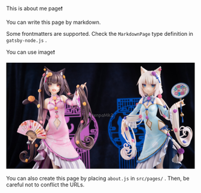 This is about me page❗

You can write this page by markdown.

Some frontmatters are supported.
Check the `MarkdownPage` type definition in `gatsby-node.js` .

You can use image❗

![sample-landscape](../posts/images/sample-landscape.jpg)

You can also create this page by placing `about.js` in `src/pages/` .
Then, be careful not to conflict the URLs.
